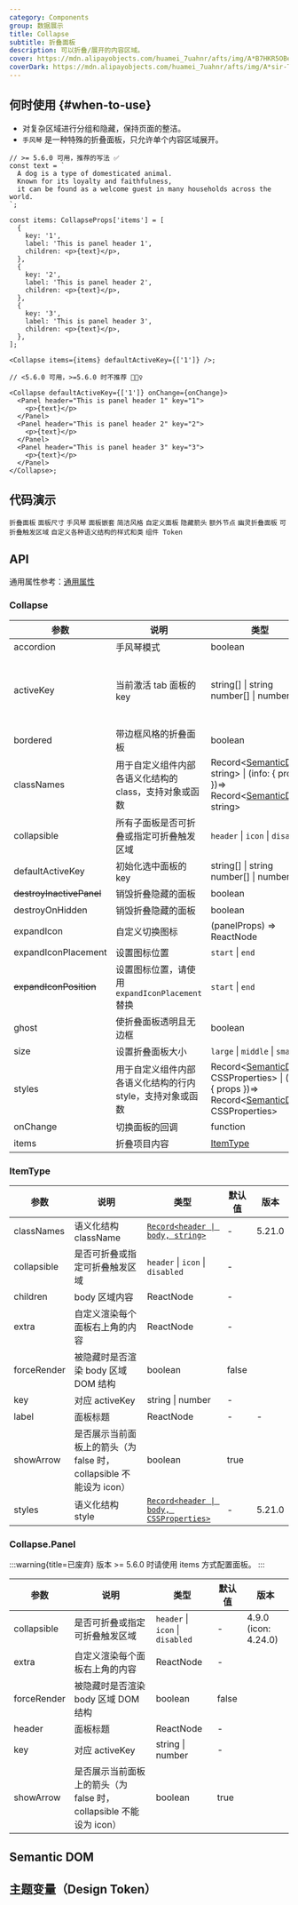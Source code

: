 ```yaml
---
category: Components
group: 数据展示
title: Collapse
subtitle: 折叠面板
description: 可以折叠/展开的内容区域。
cover: https://mdn.alipayobjects.com/huamei_7uahnr/afts/img/A*B7HKR5OBe8gAAAAAAAAAAAAADrJ8AQ/original
coverDark: https://mdn.alipayobjects.com/huamei_7uahnr/afts/img/A*sir-TK0HkWcAAAAAAAAAAAAADrJ8AQ/original
---
```


## 何时使用 {#when-to-use}

- 对复杂区域进行分组和隐藏，保持页面的整洁。
- `手风琴` 是一种特殊的折叠面板，只允许单个内容区域展开。

```tsx | pure
// >= 5.6.0 可用，推荐的写法 ✅
const text = `
  A dog is a type of domesticated animal.
  Known for its loyalty and faithfulness,
  it can be found as a welcome guest in many households across the world.
`;

const items: CollapseProps['items'] = [
  {
    key: '1',
    label: 'This is panel header 1',
    children: <p>{text}</p>,
  },
  {
    key: '2',
    label: 'This is panel header 2',
    children: <p>{text}</p>,
  },
  {
    key: '3',
    label: 'This is panel header 3',
    children: <p>{text}</p>,
  },
];

<Collapse items={items} defaultActiveKey={['1']} />;

// <5.6.0 可用，>=5.6.0 时不推荐 🙅🏻‍♀️

<Collapse defaultActiveKey={['1']} onChange={onChange}>
  <Panel header="This is panel header 1" key="1">
    <p>{text}</p>
  </Panel>
  <Panel header="This is panel header 2" key="2">
    <p>{text}</p>
  </Panel>
  <Panel header="This is panel header 3" key="3">
    <p>{text}</p>
  </Panel>
</Collapse>;
```

## 代码演示

<!-- prettier-ignore -->
<code src="./demo/basic.tsx">折叠面板</code>
<code src="./demo/size.tsx">面板尺寸</code>
<code src="./demo/accordion.tsx">手风琴</code>
<code src="./demo/mix.tsx">面板嵌套</code>
<code src="./demo/borderless.tsx">简洁风格</code>
<code src="./demo/custom.tsx">自定义面板</code>
<code src="./demo/noarrow.tsx">隐藏箭头</code>
<code src="./demo/extra.tsx">额外节点</code>
<code src="./demo/ghost.tsx">幽灵折叠面板</code>
<code src="./demo/collapsible.tsx">可折叠触发区域</code>
<code src="./demo/style-class.tsx" version="6.0.0">自定义各种语义结构的样式和类</code>
<code src="./demo/component-token.tsx" debug>组件 Token</code>

## API

通用属性参考：[通用属性](/docs/react/common-props)

### Collapse

| 参数 | 说明 | 类型 | 默认值 | 版本 |
| --- | --- | --- | --- | --- |
| accordion | 手风琴模式 | boolean | false |  |
| activeKey | 当前激活 tab 面板的 key | string\[] \| string <br/> number\[] \| number | [手风琴模式](#collapse-demo-accordion)下默认第一个元素 |  |
| bordered | 带边框风格的折叠面板 | boolean | true |  |
| classNames | 用于自定义组件内部各语义化结构的 class，支持对象或函数 | Record<[SemanticDOM](#semantic-dom), string> \| (info: { props })=> Record<[SemanticDOM](#semantic-dom), string> | - |  |
| collapsible | 所有子面板是否可折叠或指定可折叠触发区域 | `header` \| `icon` \| `disabled` | - | 4.9.0 |
| defaultActiveKey | 初始化选中面板的 key | string\[] \| string<br/> number\[] \| number | - |  |
| ~~destroyInactivePanel~~ | 销毁折叠隐藏的面板 | boolean | false |  |
| destroyOnHidden | 销毁折叠隐藏的面板 | boolean | false | 5.25.0 |
| expandIcon | 自定义切换图标 | (panelProps) => ReactNode | - |  |
| expandIconPlacement | 设置图标位置 | `start` \| `end` | `start` | - |
| ~~expandIconPosition~~ | 设置图标位置，请使用 `expandIconPlacement` 替换 | `start` \| `end` | - | 4.21.0 |
| ghost | 使折叠面板透明且无边框 | boolean | false | 4.4.0 |
| size | 设置折叠面板大小 | `large` \| `middle` \| `small` | `middle` | 5.2.0 |
| styles | 用于自定义组件内部各语义化结构的行内 style，支持对象或函数 | Record<[SemanticDOM](#semantic-dom), CSSProperties> \| (info: { props })=> Record<[SemanticDOM](#semantic-dom), CSSProperties> | - |  |
| onChange | 切换面板的回调 | function | - |  |
| items | 折叠项目内容 | [ItemType](#itemtype) | - | 5.6.0 |

### ItemType

| 参数 | 说明 | 类型 | 默认值 | 版本 |
| --- | --- | --- | --- | --- |
| classNames | 语义化结构 className | [`Record<header \| body, string>`](#semantic-dom) | - | 5.21.0 |
| collapsible | 是否可折叠或指定可折叠触发区域 | `header` \| `icon` \| `disabled` | - |  |
| children | body 区域内容 | ReactNode | - |  |
| extra | 自定义渲染每个面板右上角的内容 | ReactNode | - |  |
| forceRender | 被隐藏时是否渲染 body 区域 DOM 结构 | boolean | false |  |
| key | 对应 activeKey | string \| number | - |  |
| label | 面板标题 | ReactNode | - | - |
| showArrow | 是否展示当前面板上的箭头（为 false 时，collapsible 不能设为 icon） | boolean | true |  |
| styles | 语义化结构 style | [`Record<header \| body, CSSProperties>`](#semantic-dom) | - | 5.21.0 |

### Collapse.Panel

<!-- prettier-ignore -->
:::warning{title=已废弃}
版本 >= 5.6.0 时请使用 items 方式配置面板。
:::

| 参数 | 说明 | 类型 | 默认值 | 版本 |
| --- | --- | --- | --- | --- |
| collapsible | 是否可折叠或指定可折叠触发区域 | `header` \| `icon` \| `disabled` | - | 4.9.0 (icon: 4.24.0) |
| extra | 自定义渲染每个面板右上角的内容 | ReactNode | - |  |
| forceRender | 被隐藏时是否渲染 body 区域 DOM 结构 | boolean | false |  |
| header | 面板标题 | ReactNode | - |  |
| key | 对应 activeKey | string \| number | - |  |
| showArrow | 是否展示当前面板上的箭头（为 false 时，collapsible 不能设为 icon） | boolean | true |  |

## Semantic DOM

<code src="./demo/_semantic.tsx" simplify="true"></code>

## 主题变量（Design Token）

<ComponentTokenTable component="Collapse"></ComponentTokenTable>
